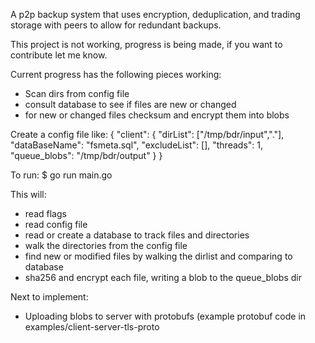 A p2p backup system that uses encryption, deduplication, and trading storage with peers to allow for redundant backups.

This project is not working, progress is being made, if you want to contribute let me know.

Current progress has the following pieces working:
* Scan dirs from config file
* consult database to see if files are new or changed
* for new or changed files checksum and encrypt them into blobs

Create a config file like:
{
	"client": {
		"dirList": ["/tmp/bdr/input","."],
		"dataBaseName": "fsmeta.sql",
		"excludeList": [],
		"threads": 1, 
		"queue_blobs": "/tmp/bdr/output"
	}
}

To run:
 $ go run main.go

This will:
* read flags
* read config file
* read or create a database to track files and directories
* walk the directories from the config file
* find new or modified files by walking the dirlist and comparing to database
* sha256 and encrypt each file, writing a blob to the queue_blobs dir

Next to implement:
* Uploading blobs to server with protobufs (example protobuf code in examples/client-server-tls-proto



